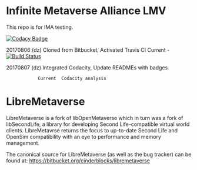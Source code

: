 Infinite Metaverse Alliance  LMV
===============================================================================

This repo is  for IMA testing.


[![Codacy Badge](https://api.codacy.com/project/badge/Grade/d4311e24b18a4f92b08fb76f033d91c7)](https://www.codacy.com/app/InfiniteMetaverseAlliance_Codacity/LMV?utm_source=github.com&utm_medium=referral&utm_content=IMA-DZ/LMV&utm_campaign=badger)


20170806  (dz)    Cloned from Bitbucket, Activated  Travis  CI  Current - 
[![Build Status](https://travis-ci.org/IMA-DZ/LMV.svg?branch=master)](https://travis-ci.org/IMA-DZ/LMV)
                
          
                
20170807  (dz)    Integrated Codacity, Update  READMEs  with  badges

                Current  Codacity analysis


LibreMetaverse
===============================================================================
LibreMetaverse is a fork of libOpenMetaverse which in turn was a fork of
libSecondLife, a library for developing Second Life-compatible virtual world
clients. LibreMetavrse returns the focus to up-to-date Second Life and OpenSim
compatibility with an eye to performance and memory management.

The canonical source for LibreMetaverse (as well as the bug tracker) can be
found at:
https://bitbucket.org/cinderblocks/libremetaverse






